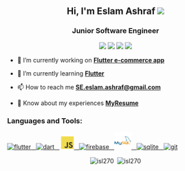 <h2 align="center">Hi, I'm Eslam Ashraf   <img src="https://github.com/TheDudeThatCode/TheDudeThatCode/blob/master/Assets/Hi.gif" width="30px"></h2> 
<h3 align="center">Junior Software Engineer</h3>

<p align="center">
    <a href="https://www.linkedin.com/in/eslam-ashrafff/"><img src="https://img.shields.io/badge/linkedin-%230177B5?style=flat&logo=linkedin&logoColor=white"/></a>
    <a href="https://www.youtube.com/channel/UCfAtXn1ljOqpAuIuFwsLKQA/featured"><img src="https://img.shields.io/badge/youtube-%23FF0000?style=flat&logo=youtube&logoColor=white"/></a>
    <a href="https://www.instagram.com/isl270/"><img src="https://img.shields.io/badge/instagram-%23E4415F?style=flat&logo=instagram&logoColor=white"/></a>
  <a><img src="https://komarev.com/ghpvc/?username=isl270"/></a>
  </p>

- 🔭 I’m currently working on [**Flutter e-commerce app**](https://github.com/ISL270/Flutter-E-commerce-App)

- 🌱 I’m currently learning [**Flutter**](https://flutter.dev/)

- 📫 How to reach me **SE.eslam.ashraf@gmail.com**

- 📄 Know about my experiences [**MyResume**](https://github.com/ISL270/ISL270/files/8002477/EslamAshrafSE.pdf)




<h3 align="left">Languages and Tools:</h3>
<p align="left"> <a href="https://flutter.dev" target="_blank" rel="noreferrer"> <img src="https://www.vectorlogo.zone/logos/flutterio/flutterio-icon.svg" alt="flutter" width="30" height="30"/>&nbsp;&nbsp; </a> <a href="https://dart.dev" target="_blank" rel="noreferrer"> <img src="https://www.vectorlogo.zone/logos/dartlang/dartlang-icon.svg" alt="dart" width="30" height="30"/> &nbsp;&nbsp;</a> <a href="https://developer.mozilla.org/en-US/docs/Web/JavaScript" target="_blank" rel="noreferrer"> <img src="https://raw.githubusercontent.com/devicons/devicon/master/icons/javascript/javascript-original.svg" alt="javascript" width="30" height="30"/>&nbsp;&nbsp; </a> <a href="https://firebase.google.com/" target="_blank" rel="noreferrer"> <img src="https://www.vectorlogo.zone/logos/firebase/firebase-icon.svg" alt="firebase" width="30" height="30"/>&nbsp;&nbsp; </a> <a href="https://www.mysql.com/" target="_blank" rel="noreferrer"> <img src="https://raw.githubusercontent.com/devicons/devicon/master/icons/mysql/mysql-original-wordmark.svg" alt="mysql" width="40" height="40"/>&nbsp;&nbsp; </a> <a href="https://www.sqlite.org/" target="_blank" rel="noreferrer"> <img src="https://www.vectorlogo.zone/logos/sqlite/sqlite-icon.svg" alt="sqlite" width="30" height="30"/>&nbsp;&nbsp; </a> <a href="https://git-scm.com/" target="_blank" rel="noreferrer"> <img src="https://www.vectorlogo.zone/logos/git-scm/git-scm-icon.svg" alt="git" width="30" height="30"/> </a> </p>


<p align="center"><img align="center" src="https://github-readme-stats.vercel.app/api?username=isl270&show_icons=true&locale=en" alt="isl270" height="165" />&nbsp;&nbsp;<img align="center" src="https://github-readme-streak-stats.herokuapp.com/?user=isl270&" alt="isl270" height="165"/></p>
